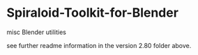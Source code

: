 # Spiraloid-Toolkit-for-Blender
misc Blender utilities

see further readme information in the version 2.80 folder above.
